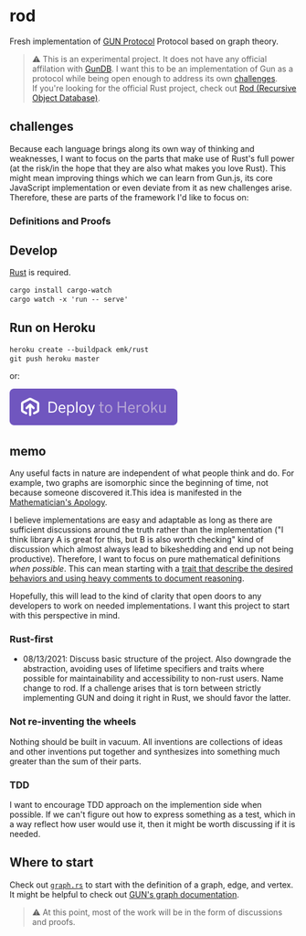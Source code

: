 # rod

Fresh implementation of [GUN Protocol](https://gun.eco/docs/javascript#graphs) Protocol based on graph theory.

> ⚠️ This is an experimental project. It does not have any official affilation with [GunDB](https://github.com/amark/gun). I want this to be an implementation of Gun as a protocol while being open enough to address its own [challenges](#challenges).    
If you're looking for the official Rust project, check out [Rod (Recursive Object Database)](https://github.com/eraeco/rod).

## challenges

Because each language brings along its own way of thinking and weaknesses, I want to focus on the parts that make use of Rust's full power (at the risk/in the hope that they are also what makes you love Rust). This might mean improving things which we can learn from Gun.js, its core JavaScript implementation or even deviate from it as new challenges arise. Therefore, these are parts of the framework I'd like to focus on:

### Definitions and Proofs

## Develop
[Rust](https://doc.rust-lang.org/book/ch01-01-installation.html) is required.

```
cargo install cargo-watch
cargo watch -x 'run -- serve'
```

## Run on Heroku
```
heroku create --buildpack emk/rust
git push heroku master
```

or:

[![Deploy](assets/herokubutton.svg)](https://heroku.com/deploy?template=https://github.com/mmalmi/rod)

## memo
Any useful facts in nature are independent of what people think and do. For example, two graphs are isomorphic since the beginning of time, not because someone discovered it.This idea is manifested in the [Mathematician's Apology](https://en.wikipedia.org/wiki/A_Mathematician%27s_Apology).

I believe implementations are easy and adaptable as long as there are sufficient discussions around the truth rather than the implementation ("I think library A is great for this, but B is also worth checking" kind of discussion which almost always lead to bikeshedding and end up not being productive). Therefore, I want to focus on pure mathematical definitions *when possible*. This can mean starting with a [trait that describe the desired behaviors and using heavy comments to document reasoning](./src/graph.rs).

Hopefully, this will lead to the kind of clarity that open doors to any developers to work on needed implementations. I want this project to start with this perspective in mind.

### Rust-first

- 08/13/2021: Discuss basic structure of the project. Also downgrade the abstraction, avoiding uses of lifetime specifiers and traits where possible for maintainability and accessibility to non-rust users. Name change to rod.
If a challenge arises that is torn between strictly implementing GUN and doing it right in Rust, we should favor the latter.

### Not re-inventing the wheels

Nothing should be built in vacuum. All inventions are collections of ideas and other inventions put together and synthesizes into something much greater than the sum of their parts.

### TDD

I want to encourage TDD approach on the implemention side when possible. If we can't figure out how to express something as a test, which in a way reflect how user would use it, then it might be worth discussing if it is needed.

## Where to start

Check out [`graph.rs`](./src/graph.rs) to start with the definition of a graph, edge, and vertex. It might be helpful to check out [GUN's graph documentation](https://gun.eco/docs/javascript#graphs).

> ⚠️ At this point, most of the work will be in the form of discussions and proofs.
